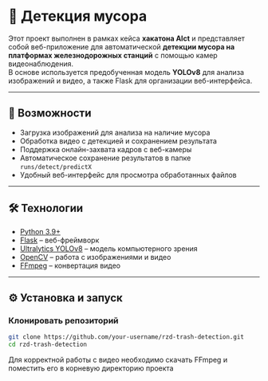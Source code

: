 # 🚉 Детекция мусора 

Этот проект выполнен в рамках кейса **хакатона Alct** и представляет собой веб-приложение для автоматической **детекции мусора на платформах железнодорожных станций** с помощью камер видеонаблюдения.  
В основе используется предобученная модель **YOLOv8** для анализа изображений и видео, а также Flask для организации веб-интерфейса.

---

## 📌 Возможности

- Загрузка изображений для анализа на наличие мусора  
- Обработка видео с детекцией и сохранением результата  
- Поддержка онлайн-захвата кадров с веб-камеры  
- Автоматическое сохранение результатов в папке `runs/detect/predictX`  
- Удобный веб-интерфейс для просмотра обработанных файлов  

---

## 🛠️ Технологии

- [Python 3.9+](https://www.python.org/)  
- [Flask](https://flask.palletsprojects.com/) – веб-фреймворк  
- [Ultralytics YOLOv8](https://github.com/ultralytics/ultralytics) – модель компьютерного зрения  
- [OpenCV](https://opencv.org/) – работа с изображениями и видео  
- [FFmpeg](https://ffmpeg.org/) – конвертация видео  

---

## ⚙️ Установка и запуск

### Клонировать репозиторий
```bash
git clone https://github.com/your-username/rzd-trash-detection.git
cd rzd-trash-detection
```
Для корректной работы с видео необходимо скачать FFmpeg и поместить его в корневую директорию проекта

